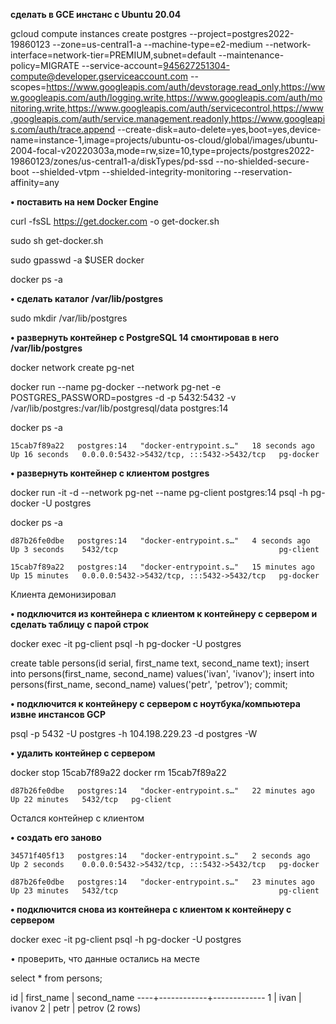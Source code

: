**сделать в GCE инстанс с Ubuntu 20.04**

gcloud compute instances create postgres --project=postgres2022-19860123 --zone=us-central1-a --machine-type=e2-medium --network-interface=network-tier=PREMIUM,subnet=default --maintenance-policy=MIGRATE --service-account=945627251304-compute@developer.gserviceaccount.com --scopes=https://www.googleapis.com/auth/devstorage.read_only,https://www.googleapis.com/auth/logging.write,https://www.googleapis.com/auth/monitoring.write,https://www.googleapis.com/auth/servicecontrol,https://www.googleapis.com/auth/service.management.readonly,https://www.googleapis.com/auth/trace.append --create-disk=auto-delete=yes,boot=yes,device-name=instance-1,image=projects/ubuntu-os-cloud/global/images/ubuntu-2004-focal-v20220303a,mode=rw,size=10,type=projects/postgres2022-19860123/zones/us-central1-a/diskTypes/pd-ssd --no-shielded-secure-boot --shielded-vtpm --shielded-integrity-monitoring --reservation-affinity=any

**• поставить на нем Docker Engine**

curl -fsSL https://get.docker.com -o get-docker.sh

sudo sh get-docker.sh

sudo gpasswd -a $USER docker 

docker ps -a

**• сделать каталог /var/lib/postgres**

sudo mkdir /var/lib/postgres

**• развернуть контейнер с PostgreSQL 14 смонтировав в него /var/lib/postgres**

docker network create pg-net

docker run --name pg-docker --network pg-net -e POSTGRES_PASSWORD=postgres -d -p 5432:5432 -v /var/lib/postgres:/var/lib/postgresql/data postgres:14

docker ps -a

``15cab7f89a22   postgres:14   "docker-entrypoint.s…"   18 seconds ago   Up 16 seconds   0.0.0.0:5432->5432/tcp, :::5432->5432/tcp   pg-docker``

**• развернуть контейнер с клиентом postgres**

docker run -it -d --network pg-net --name pg-client postgres:14 psql -h pg-docker -U postgres

docker ps -a

``d87b26fe0dbe   postgres:14   "docker-entrypoint.s…"   4 seconds ago    Up 3 seconds    5432/tcp                                    pg-client``

``15cab7f89a22   postgres:14   "docker-entrypoint.s…"   15 minutes ago   Up 15 minutes   0.0.0.0:5432->5432/tcp, :::5432->5432/tcp   pg-docker``

Клиента демонизировал

**• подключится из контейнера с клиентом к контейнеру с сервером и сделать таблицу с парой строк**

docker exec -it pg-client psql -h pg-docker -U postgres

create table persons(id serial, first_name text, second_name text); 
insert into persons(first_name, second_name) values('ivan', 'ivanov'); 
insert into persons(first_name, second_name) values('petr', 'petrov'); 
commit;

**• подключится к контейнеру с сервером с ноутбука/компьютера извне инстансов GCP**

psql -p 5432 -U postgres -h 104.198.229.23 -d postgres -W

**• удалить контейнер с сервером**

docker stop 15cab7f89a22
docker rm 15cab7f89a22

``d87b26fe0dbe   postgres:14   "docker-entrypoint.s…"   22 minutes ago   Up 22 minutes   5432/tcp   pg-client``

Остался контейнер с клиентом

**• создать его заново**

``34571f405f13   postgres:14   "docker-entrypoint.s…"   2 seconds ago    Up 2 seconds    0.0.0.0:5432->5432/tcp, :::5432->5432/tcp   pg-docker``

``d87b26fe0dbe   postgres:14   "docker-entrypoint.s…"   23 minutes ago   Up 23 minutes   5432/tcp                                    pg-client``

**• подключится снова из контейнера с клиентом к контейнеру с сервером**

docker exec -it pg-client psql -h pg-docker -U postgres

• проверить, что данные остались на месте

 select * from persons;

 id | first_name | second_name
----+------------+-------------
  1 | ivan       | ivanov
  2 | petr       | petrov
(2 rows)

